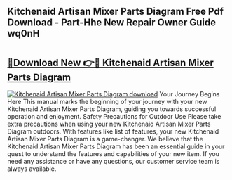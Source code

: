 ## Kitchenaid Artisan Mixer Parts Diagram Free Pdf Download - Part-Hhe New Repair Owner Guide wq0nH

# <h2><a href="http://dfs4u3i.blite.top/?on=Kitchenaid+Artisan+Mixer+Parts+Diagram">🔗Download New 👉🔴 Kitchenaid Artisan Mixer Parts Diagram</a></h2>

[![Kitchenaid Artisan Mixer Parts Diagram download](https://i.imgur.com/lujVjoI.png)](http://dfs4u3i.blite.top/?on=Kitchenaid+Artisan+Mixer+Parts+Diagram)
Your Journey Begins Here This manual marks the beginning of your journey with your new Kitchenaid Artisan Mixer Parts Diagram, guiding you towards successful operation and enjoyment. Safety Precautions for Outdoor Use Please take extra precautions when using your new Kitchenaid Artisan Mixer Parts Diagram outdoors. With features like list of features, your new Kitchenaid Artisan Mixer Parts Diagram is a game-changer. We believe that the Kitchenaid Artisan Mixer Parts Diagram has been an essential guide in your quest to understand the features and capabilities of your new item. If you need any assistance or have any questions, our customer service team is always available.
